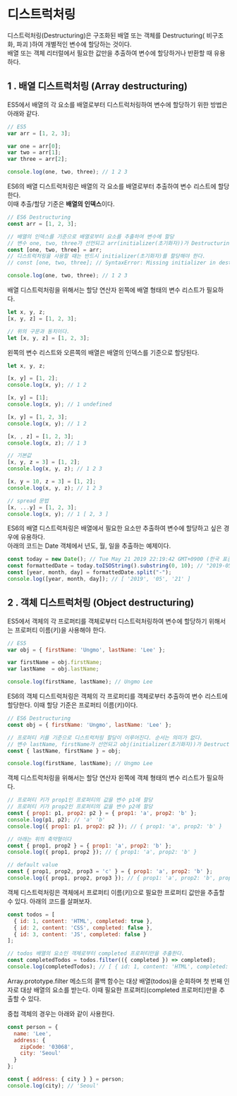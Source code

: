 # 디스트럭처링

디스트럭처링(Destructuring)은 구조화된 배열 또는 객체를 Destructuring( 비구조화, 파괴 )하여 개별적인 변수에 할당하는 것이다.  
 배열 또는 객체 리터럴에서 필요한 값만을 추출하여 변수에 할당하거나 반환할 때 유용하다.

## 1 . 배열 디스트럭처링 (Array destructuring)

ES5에서 배열의 각 요소를 배열로부터 디스트럭처링하여 변수에 할당하기 위한 방법은 아래와 같다.

```js
// ES5
var arr = [1, 2, 3];

var one = arr[0];
var two = arr[1];
var three = arr[2];

console.log(one, two, three); // 1 2 3
```

ES6의 배열 디스트럭처링은 배열의 각 요소를 배열로부터 추출하여 변수 리스트에 할당한다.  
이때 추출/할당 기준은 **배열의 인덱스**이다.

```js
// ES6 Destructuring
const arr = [1, 2, 3];

// 배열의 인덱스를 기준으로 배열로부터 요소를 추출하여 변수에 할당
// 변수 one, two, three가 선언되고 arr(initializer(초기화자))가 Destructuring(비구조화, 파괴)되어 할당된다.
const [one, two, three] = arr;
// 디스트럭처링을 사용할 때는 반드시 initializer(초기화자)를 할당해야 한다.
// const [one, two, three]; // SyntaxError: Missing initializer in destructuring declaration

console.log(one, two, three); // 1 2 3
```

배열 디스트럭처링을 위해서는 할당 연산자 왼쪽에 배열 형태의 변수 리스트가 필요하다.

```js
let x, y, z;
[x, y, z] = [1, 2, 3];

// 위의 구문과 동치이다.
let [x, y, z] = [1, 2, 3];
```

왼쪽의 변수 리스트와 오른쪽의 배열은 배열의 인덱스를 기준으로 할당된다.

```js
let x, y, z;

[x, y] = [1, 2];
console.log(x, y); // 1 2

[x, y] = [1];
console.log(x, y); // 1 undefined

[x, y] = [1, 2, 3];
console.log(x, y); // 1 2

[x, , z] = [1, 2, 3];
console.log(x, z); // 1 3

// 기본값
[x, y, z = 3] = [1, 2];
console.log(x, y, z); // 1 2 3

[x, y = 10, z = 3] = [1, 2];
console.log(x, y, z); // 1 2 3

// spread 문법
[x, ...y] = [1, 2, 3];
console.log(x, y); // 1 [ 2, 3 ]
```

ES6의 배열 디스트럭처링은 배열에서 필요한 요소만 추출하여 변수에 할당하고 싶은 경우에 유용하다.  
아래의 코드는 Date 객체에서 년도, 월, 일을 추출하는 예제이다.

```js
const today = new Date(); // Tue May 21 2019 22:19:42 GMT+0900 (한국 표준시)
const formattedDate = today.toISOString().substring(0, 10); // "2019-05-21"
const [year, month, day] = formattedDate.split("-");
console.log([year, month, day]); // [ '2019', '05', '21' ]
```

## 2 . 객체 디스트럭처링 (Object destructuring)

ES5에서 객체의 각 프로퍼티를 객체로부터 디스트럭처링하여 변수에 할당하기 위해서는 프로퍼티 이름(키)을 사용해야 한다.

```js
// ES5
var obj = { firstName: 'Ungmo', lastName: 'Lee' };

var firstName = obj.firstName;
var lastName  = obj.lastName;

console.log(firstName, lastName); // Ungmo Lee
```

ES6의 객체 디스트럭처링은 객체의 각 프로퍼티를 객체로부터 추출하여 변수 리스트에 할당한다. 이때 할당 기준은 프로퍼티 이름(키)이다.

```js
// ES6 Destructuring
const obj = { firstName: 'Ungmo', lastName: 'Lee' };

// 프로퍼티 키를 기준으로 디스트럭처링 할당이 이루어진다. 순서는 의미가 없다.
// 변수 lastName, firstName가 선언되고 obj(initializer(초기화자))가 Destructuring(비구조화, 파괴)되어 할당된다.
const { lastName, firstName } = obj;

console.log(firstName, lastName); // Ungmo Lee
```

객체 디스트럭처링을 위해서는 할당 연산자 왼쪽에 객체 형태의 변수 리스트가 필요하다.

```js
// 프로퍼티 키가 prop1인 프로퍼티의 값을 변수 p1에 할당
// 프로퍼티 키가 prop2인 프로퍼티의 값을 변수 p2에 할당
const { prop1: p1, prop2: p2 } = { prop1: 'a', prop2: 'b' };
console.log(p1, p2); // 'a' 'b'
console.log({ prop1: p1, prop2: p2 }); // { prop1: 'a', prop2: 'b' }

// 아래는 위의 축약형이다
const { prop1, prop2 } = { prop1: 'a', prop2: 'b' };
console.log({ prop1, prop2 }); // { prop1: 'a', prop2: 'b' }

// default value
const { prop1, prop2, prop3 = 'c' } = { prop1: 'a', prop2: 'b' };
console.log({ prop1, prop2, prop3 }); // { prop1: 'a', prop2: 'b', prop3: 'c' }
```

객체 디스트럭처링은 객체에서 프로퍼티 이름(키)으로 필요한 프로퍼티 값만을 추출할 수 있다. 아래의 코드를 살펴보자.

```js
const todos = [
  { id: 1, content: 'HTML', completed: true },
  { id: 2, content: 'CSS', completed: false },
  { id: 3, content: 'JS', completed: false }
];

// todos 배열의 요소인 객체로부터 completed 프로퍼티만을 추출한다.
const completedTodos = todos.filter(({ completed }) => completed);
console.log(completedTodos); // [ { id: 1, content: 'HTML', completed: true } ]
```

Array.prototype.filter 메소드의 콜백 함수는 대상 배열(todos)을 순회하며 첫 번째 인자로 대상 배열의 요소를 받는다. 이때 필요한 프로퍼티(completed 프로퍼티)만을 추출할 수 있다.

중첩 객체의 경우는 아래와 같이 사용한다.

```js
const person = {
  name: 'Lee',
  address: {
    zipCode: '03068',
    city: 'Seoul'
  }
};

const { address: { city } } = person;
console.log(city); // 'Seoul'
```
